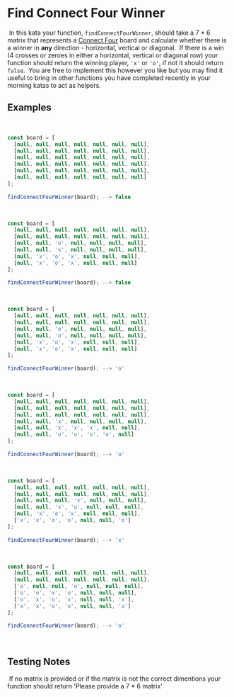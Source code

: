 # Find Connect Four Winner
​
In this kata your function, `findConnectFourWinner`, should take a 7 * 6 matrix that represents a [Connect Four](https://en.wikipedia.org/wiki/Connect_Four) board and calculate whether there is a winner in **any** direction - horizontal, vertical or diagonal.
​
If there is a win (4 crosses or zeroes in either a horizontal, vertical or diagonal row) your function should return the winning player, `'x'` or `'o'`, if not it should return `false`.
​
You are free to implement this however you like but you may find it useful to bring in other functions you have completed recently in your morning katas to act as helpers.
​
## Examples
​
​
```javascript
const board = [
  [null, null, null, null, null, null, null],
  [null, null, null, null, null, null, null],
  [null, null, null, null, null, null, null],
  [null, null, null, null, null, null, null],
  [null, null, null, null, null, null, null],
  [null, null, null, null, null, null, null]
];
​
findConnectFourWinner(board); --> false
```
​
```javascript
const board = [
  [null, null, null, null, null, null, null],
  [null, null, null, null, null, null, null],
  [null, null, 'o', null, null, null, null],
  [null, null, 'x', null, null, null, null],
  [null, 'x', 'o', 'x', null, null, null],
  [null, 'x', 'o', 'x', null, null, null]
];
​
findConnectFourWinner(board); --> false
```
​
```javascript
const board = [
  [null, null, null, null, null, null, null],
  [null, null, null, null, null, null, null],
  [null, null, 'o', null, null, null, null],
  [null, null, 'o', null, null, null, null],
  [null, 'x', 'o', 'x', null, null, null],
  [null, 'x', 'o', 'x', null, null, null]
];
​
findConnectFourWinner(board); --> 'o'
```
​
```javascript
const board = [
  [null, null, null, null, null, null, null],
  [null, null, null, null, null, null, null],
  [null, null, null, null, null, null, null],
  [null, null, 'x', null, null, null, null],
  [null, null, 'x', 'x', 'x', null, null],
  [null, null, 'o', 'o', 'o', 'o', null]
];
​
findConnectFourWinner(board); --> 'o'
```
​
```javascript
const board = [
  [null, null, null, null, null, null, null],
  [null, null, null, null, null, null, null],
  [null, null, null, 'x', null, null, null],
  [null, null, 'x', 'o', null, null, null],
  [null, 'x', 'o', 'x', null, null, null],
  ['x', 'x', 'o', 'o', null, null, 'o']
];
​
findConnectFourWinner(board); --> 'x'
```
​
​
```javascript
const board = [
  [null, null, null, null, null, null, null],
  [null, null, null, null, null, null, null],
  ['o', null, null, 'o', null, null, null],
  ['o', 'o', 'x', 'o', null, null, null],
  ['o', 'x', 'o', 'x', null, null, 'x'],
  ['x', 'x', 'o', 'o', null, null, 'o']
];
​
findConnectFourWinner(board); --> 'o'
```
​
## Testing Notes
​
If no matrix is provided or if the matrix is not the correct dimentions your function should return 'Please provide a 7 * 6 matrix'
